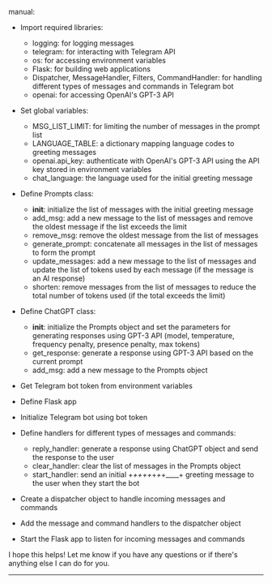 manual:
- Import required libraries:
    - logging: for logging messages
    - telegram: for interacting with Telegram API
    - os: for accessing environment variables
    - Flask: for building web applications
    - Dispatcher, MessageHandler, Filters, CommandHandler: for handling different types of messages and commands in Telegram bot
    - openai: for accessing OpenAI's GPT-3 API
    
- Set global variables:
    - MSG_LIST_LIMIT: for limiting the number of messages in the prompt list
    - LANGUAGE_TABLE: a dictionary mapping language codes to greeting messages
    - openai.api_key: authenticate with OpenAI's GPT-3 API using the API key stored in environment variables
    - chat_language: the language used for the initial greeting message
    
- Define Prompts class:
    - __init__: initialize the list of messages with the initial greeting message
    - add_msg: add a new message to the list of messages and remove the oldest message if the list exceeds the limit
    - remove_msg: remove the oldest message from the list of messages
   - generate_prompt: concatenate all messages in the list of messages to form the prompt
    - update_messages: add a new message to the list of messages and update the list of tokens used by each message (if the message is an AI response)
    - shorten: remove messages from the list of messages to reduce the total number of tokens used (if the total exceeds the limit)

- Define ChatGPT class:
    - __init__: initialize the Prompts object and set the parameters for generating responses using GPT-3 API (model, temperature, frequency penalty, presence penalty, max tokens)
    - get_response: generate a response using GPT-3 API based on the current prompt
    - add_msg: add a new message to the Prompts object

- Get Telegram bot token from environment variables

- Define Flask app

- Initialize Telegram bot using bot token

- Define handlers for different types of messages and commands:
    - reply_handler: generate a response using ChatGPT object and send the response to the user
    - clear_handler: clear the list of messages in the Prompts object
    - start_handler: send an initial
+____+_+_+_+_+_+_+____+
greeting message to the user when they start the bot

- Create a dispatcher object to handle incoming messages and commands

- Add the message and command handlers to the dispatcher object

- Start the Flask app to listen for incoming messages and commands

I hope this helps! Let me know if you have any questions or if there's anything else I can do for you.

_____________________
